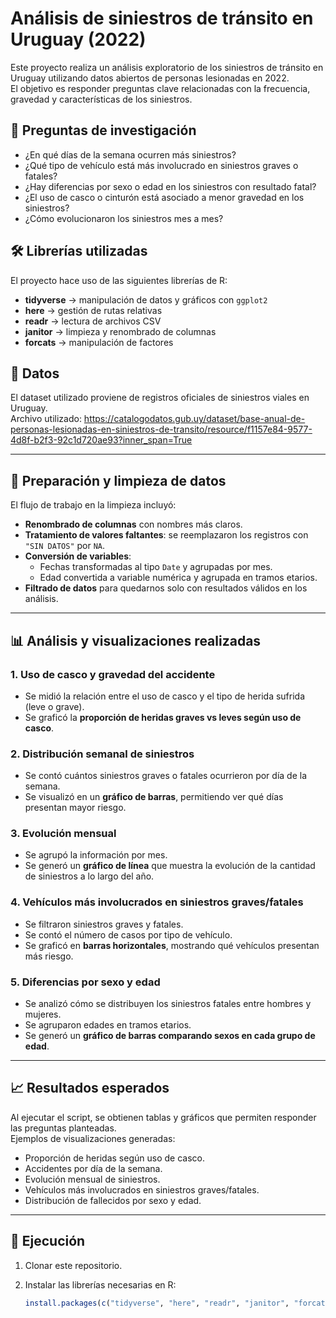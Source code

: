 # Análisis de siniestros de tránsito en Uruguay (2022)

Este proyecto realiza un análisis exploratorio de los siniestros de tránsito en Uruguay utilizando datos abiertos de personas lesionadas en 2022.  
El objetivo es responder preguntas clave relacionadas con la frecuencia, gravedad y características de los siniestros.

## 📌 Preguntas de investigación
- ¿En qué días de la semana ocurren más siniestros?  
- ¿Qué tipo de vehículo está más involucrado en siniestros graves o fatales?  
- ¿Hay diferencias por sexo o edad en los siniestros con resultado fatal?  
- ¿El uso de casco o cinturón está asociado a menor gravedad en los siniestros?  
- ¿Cómo evolucionaron los siniestros mes a mes?  

## 🛠️ Librerías utilizadas
El proyecto hace uso de las siguientes librerías de R:

- **tidyverse** → manipulación de datos y gráficos con `ggplot2`  
- **here** → gestión de rutas relativas  
- **readr** → lectura de archivos CSV  
- **janitor** → limpieza y renombrado de columnas  
- **forcats** → manipulación de factores  

## 📂 Datos
El dataset utilizado proviene de registros oficiales de siniestros viales en Uruguay.  
Archivo utilizado:
https://catalogodatos.gub.uy/dataset/base-anual-de-personas-lesionadas-en-siniestros-de-transito/resource/f1157e84-9577-4d8f-b2f3-92c1d720ae93?inner_span=True


---

## 🔧 Preparación y limpieza de datos
El flujo de trabajo en la limpieza incluyó:

- **Renombrado de columnas** con nombres más claros.  
- **Tratamiento de valores faltantes**: se reemplazaron los registros con `"SIN DATOS"` por `NA`.  
- **Conversión de variables**:  
  - Fechas transformadas al tipo `Date` y agrupadas por mes.  
  - Edad convertida a variable numérica y agrupada en tramos etarios.  
- **Filtrado de datos** para quedarnos solo con resultados válidos en los análisis.  

---

## 📊 Análisis y visualizaciones realizadas

### 1. Uso de casco y gravedad del accidente
- Se midió la relación entre el uso de casco y el tipo de herida sufrida (leve o grave).  
- Se graficó la **proporción de heridas graves vs leves según uso de casco**.  

### 2. Distribución semanal de siniestros
- Se contó cuántos siniestros graves o fatales ocurrieron por día de la semana.  
- Se visualizó en un **gráfico de barras**, permitiendo ver qué días presentan mayor riesgo.  

### 3. Evolución mensual
- Se agrupó la información por mes.  
- Se generó un **gráfico de línea** que muestra la evolución de la cantidad de siniestros a lo largo del año.  

### 4. Vehículos más involucrados en siniestros graves/fatales
- Se filtraron siniestros graves y fatales.  
- Se contó el número de casos por tipo de vehículo.  
- Se graficó en **barras horizontales**, mostrando qué vehículos presentan más riesgo.  

### 5. Diferencias por sexo y edad
- Se analizó cómo se distribuyen los siniestros fatales entre hombres y mujeres.  
- Se agruparon edades en tramos etarios.  
- Se generó un **gráfico de barras comparando sexos en cada grupo de edad**.  

---

## 📈 Resultados esperados
Al ejecutar el script, se obtienen tablas y gráficos que permiten responder las preguntas planteadas.  
Ejemplos de visualizaciones generadas:  

- Proporción de heridas según uso de casco.  
- Accidentes por día de la semana.  
- Evolución mensual de siniestros.  
- Vehículos más involucrados en siniestros graves/fatales.  
- Distribución de fallecidos por sexo y edad.  

---

## 🚀 Ejecución
1. Clonar este repositorio.  
2. Instalar las librerías necesarias en R:  

   ```R
   install.packages(c("tidyverse", "here", "readr", "janitor", "forcats"))
